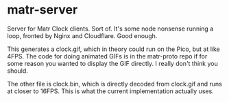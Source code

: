 # matr-server
Server for Matr Clock clients. Sort of. It's some node nonsense running a loop, fronted by Nginx and Cloudflare. Good enough.

This generates a clock.gif, which in theory could run on the Pico, but at like 4FPS. The code for doing animated GIFs is in the matr-proto repo if for some reason you wanted to display the GIF directly. I really don't think you should.

The other file is clock.bin, which is directly decoded from clock.gif and runs at closer to 16FPS. This is what the current implementation actually uses.

